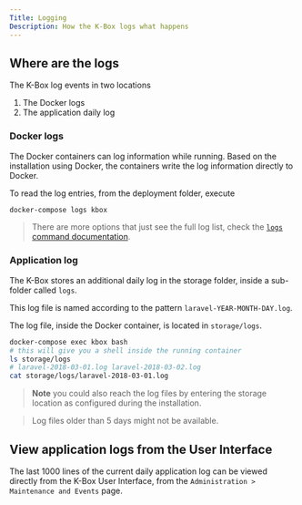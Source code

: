 ```yaml
---
Title: Logging
Description: How the K-Box logs what happens
---
```


## Where are the logs

The K-Box log events in two locations

1. The Docker logs
2. The application daily log

### Docker logs

The Docker containers can log information while running. Based on the installation using Docker, the containers write the log information directly to Docker.

To read the log entries, from the deployment folder, execute

```bash
docker-compose logs kbox
``` 

> There are more options that just see the full log list, check the [`logs` command documentation](https://docs.docker.com/compose/reference/logs/).

### Application log

The K-Box stores an additional daily log in the storage folder, inside a sub-folder called `logs`.

This log file is named according to the pattern `laravel-YEAR-MONTH-DAY.log`.

The log file, inside the Docker container, is located in `storage/logs`.

```bash
docker-compose exec kbox bash
# this will give you a shell inside the running container
ls storage/logs
# laravel-2018-03-01.log laravel-2018-03-02.log
cat storage/logs/laravel-2018-03-01.log
``` 

> **Note** you could also reach the log files by entering the storage location as configured during the installation.

> Log files older than 5 days might not be available.

## View application logs from the User Interface

The last 1000 lines of the current daily application log can be viewed directly from the K-Box User Interface, from the  `Administration > Maintenance and Events` page. 
